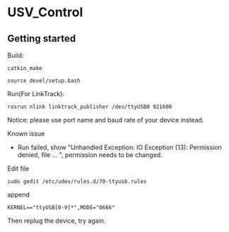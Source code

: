 # USV_Control

## Getting started

Build:

```
catkin_make

source devel/setup.bash
```

Run(For LinkTrack):

```
rosrun nlink linktrack_publisher /dev/ttyUSB0 921600

```

Notice: please use port name and baud rate of your device instead.

Known issue

- Run failed, show "Unhandled Exception: IO Exception (13): Permission denied, file ... ", permission needs to be changed.

Edit file

```
sudo gedit /etc/udev/rules.d/70-ttyusb.rules
```

append

```
KERNEL=="ttyUSB[0-9]*",MODE="0666"
```

Then replug the device, try again.

